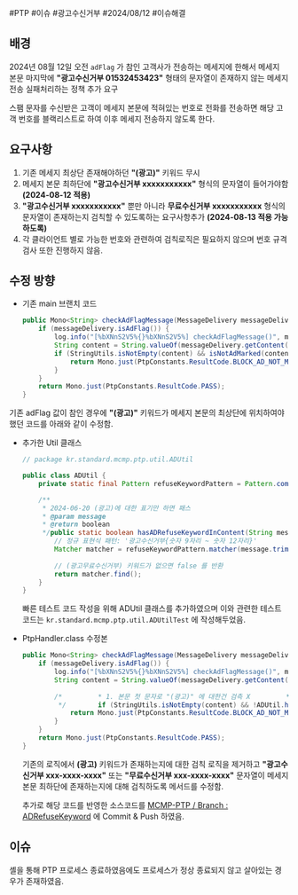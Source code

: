 #PTP #이슈 #광고수신거부 #2024/08/12 #이슈해결


## 배경

2024년 08월 12일 오전 `adFlag` 가 참인 고객사가 전송하는 메세지에 한해서 메세지 본문 마지막에 **"광고수신거부 01532453423"** 형태의 문자열이 존재하지 않는  메세지 전송 실패처리하는 정책 추가 요구 

스팸 문자를 수신받은 고객이 메세지 본문에 적혀있는 번호로 전화를 전송하면 해당 고객 번호를 블랙리스트로 하여 이후 메세지 전송하지 않도록 한다.

## 요구사항

1. 기존 메세지 최상단 존재해야하던 **"(광고)"** 키워드 무시
2. 메세지 본문 최하단에 **"광고수신거부 xxxxxxxxxxx"** 형식의 문자열이 들어가야함 **(2024-08-12 적용)**
3. **"광고수신거부 xxxxxxxxxxx"** 뿐만 아니라 **무료수신거부 xxxxxxxxxxx** 형식의 문자열이 존재하는지 검칙할 수 있도록하는 요구사항추가  **(2024-08-13 적용 가능하도록)**
4. 각 클라이언트 별로 가능한 번호와 관련하여 검칙로직은 필요하지 않으며 번호 규격 검사 또한 진행하지 않음.

## 수정 방향

- 기존 main 브랜치 코드
	```java
	public Mono<String> checkAdFlagMessage(MessageDelivery messageDelivery) {  
		if (messageDelivery.isAdFlag()) {  
			log.info("[%bXNnS2V5%{}%bXNnS2V5%] checkAdFlagMessage()", messageDelivery.getUmsMsgId());  
			String content = String.valueOf(messageDelivery.getContent().get("message"));  
			if (StringUtils.isNotEmpty(content) && isNotAdMarked(content)) {  
				return Mono.just(PtpConstants.ResultCode.BLOCK_AD_NOT_MARKED);  
			}  
		}  
		return Mono.just(PtpConstants.ResultCode.PASS);  
	}
	```

기존 adFlag 값이 참인 경우에 **"(광고)"** 키워드가 메세지 본문의 최상단에 위치하여야 했던 코드를 아래와 같이 수정함.

- 추가한 Util 클래스
	```java
	// package kr.standard.mcmp.ptp.util.ADUtil
	
	public class ADUtil {  
	    private static final Pattern refuseKeywordPattern = Pattern.compile("(광고수신거부|무료수신거부)\\s?\\d{9,12}$");  
  
		/**  
		 * 2024-06-20 (광고)에 대한 표기만 하면 패스  
		 * @param message  
		 * @return boolean  
		 */public static boolean hasADRefuseKeywordInContent(String message) {  
		    // 정규 표현식 패턴: '광고수신거부{숫자 9자리 ~ 숫자 12자리}'  
		    Matcher matcher = refuseKeywordPattern.matcher(message.trim());  
		  
		    // (광고무료수신거부) 키워드가 없으면 false 를 반환  
		    return matcher.find();  
		}
	}
	```

	빠른 테스트 코드 작성을 위해 ADUtil 클래스를 추가하였으며 이와 관련한 테스트 코드는 `kr.standard.mcmp.ptp.util.ADUtilTest` 에 작성해두었음.

- PtpHandler.class 수정본
	```java
	public Mono<String> checkAdFlagMessage(MessageDelivery messageDelivery) {  
	    if (messageDelivery.isAdFlag()) {  
	        log.info("[%bXNnS2V5%{}%bXNnS2V5%] checkAdFlagMessage()", messageDelivery.getUmsMsgId());  
	        String content = String.valueOf(messageDelivery.getContent().get("message"));  
	  
	        /*         * 1. 본문 첫 문자로 "(광고)" 에 대한건 검측 X         * 2. 메세지 하단에 "(광고수신거부)" 키워드는 검측해야함.  
	         */        if (StringUtils.isNotEmpty(content) && !ADUtil.hasADRefuseKeywordInContent(content)) {  
	            return Mono.just(PtpConstants.ResultCode.BLOCK_AD_NOT_MARKED);  
	        }  
	    }  
	    return Mono.just(PtpConstants.ResultCode.PASS);  
	}
	```

	기존의 로직에서 **(광고)** 키워드가 존재하는지에 대한 검칙 로직을 제거하고 **"광고수신거부 xxx-xxxx-xxxx"** 또는 **"무료수신거부 xxx-xxxx-xxxx"** 문자열이 메세지 본문 최하단에 존재하는지에 대해 검칙하도록 메서드를 수정함.

	추가로 해당 코드를 반영한 소스코드를 [MCMP-PTP / Branch : ADRefuseKeyword](https://github.com/stndrdntwrks/std-mcmp-ptp/tree/ADRefuseKeyword) 에 Commit & Push 하였음.

## 이슈

셸을 통해 PTP 프로세스 종료하였음에도 프로세스가 정상 종료되지 않고 살아있는 경우가 존재하였음.
